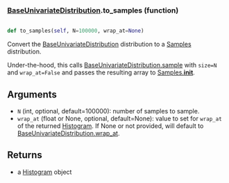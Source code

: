 ### [BaseUnivariateDistribution](BaseUnivariateDistribution.md).to_samples (function)


```py

def to_samples(self, N=100000, wrap_at=None)

```



Convert the [BaseUnivariateDistribution](BaseUnivariateDistribution.md) distribution to a [Samples](Samples.md) distribution.

Under-the-hood, this calls [BaseUnivariateDistribution.sample](BaseUnivariateDistribution.sample.md) with `size=N` and `wrap_at=False`
and passes the resulting array to [Samples.__init__](Samples.__init__.md).

Arguments
-----------
* `N` (int, optional, default=100000): number of samples to sample.
* `wrap_at` (float or None, optional, default=None): value to set for
    `wrap_at` of the returned [Histogram](Histogram.md).  If None or not provided,
    will default to [BaseUnivariateDistribution.wrap_at](BaseUnivariateDistribution.wrap_at.md).

Returns
--------
* a [Histogram](Histogram.md) object

